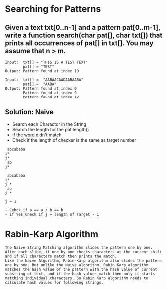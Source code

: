 # Searching for Patterns

## Given a text txt[0..n-1] and a pattern pat[0..m-1], write a function search(char pat[], char txt[]) that prints all occurrences of pat[] in txt[]. You may assume that n > m.

```
Input:  txt[] = "THIS IS A TEST TEXT"
        pat[] = "TEST"
Output: Pattern found at index 10

Input:  txt[] =  "AABAACAADAABAABA"
        pat[] =  "AABA"
Output: Pattern found at index 0
        Pattern found at index 9
        Pattern found at index 12
```

## Solution: Naive
- Search each Charactor in the String 
- Search the length for the pat.length()
- if the word didn't match
- Check if the length of checker is the same as target number
```
 abcababa
i*
j*
 ab
j*

 abcababa
i*
j *
 ab
j *

j = 1 

- Cehck if a == a / b == b 
- if Yes Check if j = length of Target - 1
```

# Rabin-Karp Algorithm
```
The Naive String Matching algorithm slides the pattern one by one. After each slide, it one by one checks characters at the current shift and if all characters match then prints the match.
Like the Naive Algorithm, Rabin-Karp algorithm also slides the pattern one by one. But unlike the Naive algorithm, Rabin Karp algorithm matches the hash value of the pattern with the hash value of current substring of text, and if the hash values match then only it starts matching individual characters. So Rabin Karp algorithm needs to calculate hash values for following strings.
```